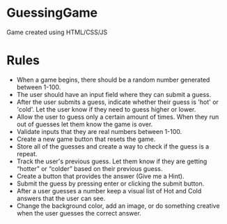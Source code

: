 GuessingGame
============

Game created using HTML/CSS/JS

Rules
============
- When a game begins, there should be a random number generated between 1-100.
- The user should have an input field where they can submit a guess.
- After the user submits a guess, indicate whether their guess is 'hot' or 'cold'. Let the user know if they need to guess higher or lower.
- Allow the user to guess only a certain amount of times. When they run out of guesses let them know the game is over.
- Validate inputs that they are real numbers between 1-100.
- Create a new game button that resets the game.
- Store all of the guesses and create a way to check if the guess is a repeat.
- Track the user's previous guess. Let them know if they are getting “hotter” or “colder” based on their previous guess.
- Create a button that provides the answer (Give me a Hint).
- Submit the guess by pressing enter or clicking the submit button.
- After a user guesses a number keep a visual list of Hot and Cold answers that the user can see.
- Change the background color, add an image, or do something creative when the user guesses the correct answer.
